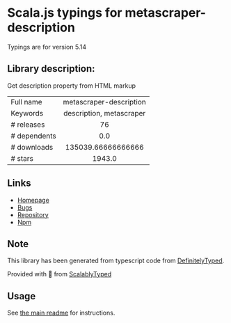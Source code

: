 
# Scala.js typings for metascraper-description

Typings are for version 5.14

## Library description:
Get description property from HTML markup

|                    |                 |
| ------------------ | :-------------: |
| Full name          | metascraper-description |
| Keywords           | description, metascraper |
| # releases         | 76 |
| # dependents       | 0.0 |
| # downloads        | 135039.66666666666 |
| # stars            | 1943.0 |

## Links
- [Homepage](https://github.com/microlinkhq/metascraper/tree/master#readme)
- [Bugs](https://github.com/microlinkhq/metascraper/issues)
- [Repository](https://github.com/microlinkhq/metascraper/tree/master)
- [Npm](https://www.npmjs.com/package/metascraper-description)
    


## Note
This library has been generated from typescript code from [DefinitelyTyped](https://definitelytyped.org).

Provided with :purple_heart: from [ScalablyTyped](https://github.com/oyvindberg/ScalablyTyped)

## Usage
See [the main readme](../../readme.md) for instructions.


